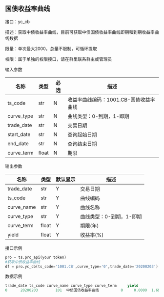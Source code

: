 ## 国债收益率曲线

接口：yc_cb

描述：获取中债收益率曲线，目前可获取中债国债收益率曲线即期和到期收益率曲线数据

限量：单次最大2000，总量不限制，可循环提取

权限：属于单独的权限接口，请在群里联系群主或管理员

输入参数

| 名称 | 类型 | 必选 | 描述 |
| --- | --- | --- | --- |
| ts_code | str | N | 收益率曲线编码：1001.CB-国债收益率曲线 |
| curve_type | str | N | 曲线类型：0-到期，1-即期 |
| trade_date | str | N | 交易日期 |
| start_date | str | N | 查询起始日期 |
| end_date | str | N | 查询结束日期 |
| curve_term | float | N | 期限 |

输出参数

| 名称 | 类型 | 默认显示 | 描述 |
| --- | --- | --- | --- |
| trade_date | str | Y | 交易日期 |
| ts_code | str | Y | 曲线编码 |
| curve_name | str | Y | 曲线名称 |
| curve_type | str | Y | 曲线类型：0-到期，1-即期 |
| curve_term | float | Y | 期限(年) |
| yield | float | Y | 收益率(%) |

接口示例

```python
pro = ts.pro_api(your token)
#获取中债收益率曲线
df = pro.yc_cb(ts_code='1001.CB',curve_type='0',trade_date='20200203')
```

数据示例

```python
trade_date ts_code curve_name curve_type curve_term     yield
0      20200203        101  中债国债收益率曲线          0     0.0000  1.697300
```
